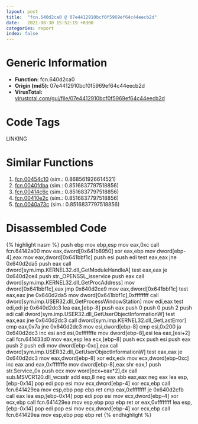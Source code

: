 ```yaml
---
layout: post
title:  "fcn.640d2ca0 @ 07e4412910bcf0f5969ef64c44eecb2d"
date:   2021-08-30 15:52:19 +0300
categories: report
index: false
---
```


# Generic Information
- **Function:** fcn.640d2ca0
- **Origin (md5):** 07e4412910bcf0f5969ef64c44eecb2d
- **VirusTotal:** [virustotal.com/gui/file/07e4412910bcf0f5969ef64c44eecb2d][virustotal_ref]

# Code Tags
<span class="tag" id="LINKING">LINKING</span>


# Similar Functions

1. [fcn.00454c10][similar_1_ref] (sim.: 0.868561926614521)
2. [fcn.0040fdba][similar_2_ref] (sim.: 0.8516837797518856)
3. [fcn.00414c6c][similar_3_ref] (sim.: 0.8516837797518856)
4. [fcn.00410e2c][similar_4_ref] (sim.: 0.8516837797518856)
5. [fcn.0040a73c][similar_5_ref] (sim.: 0.8516837797518856)


# Disassembled Code

{% highlight nasm %}
push ebp
mov ebp,esp
mov eax,0xc
call fcn.64142a00
mov eax,dword[0x641b8950]
xor eax,ebp
mov dword[ebp-4],eax
mov eax,dword[0x641bbf1c]
push esi
push edi
test eax,eax
jne 0x640d2da5
push eax
call dword[sym.imp.KERNEL32.dll_GetModuleHandleA]
test eax,eax
je 0x640d2ce4
push str._OPENSSL_isservice
push eax
call dword[sym.imp.KERNEL32.dll_GetProcAddress]
mov dword[0x641bbf1c],eax
jmp 0x640d2ce9
mov eax,dword[0x641bbf1c]
test eax,eax
jne 0x640d2da5
mov dword[0x641bbf1c],0xffffffff
call dword[sym.imp.USER32.dll_GetProcessWindowStation]
mov edi,eax
test edi,edi
je 0x640d2dc3
lea eax,[ebp-8]
push eax
push 0
push 0
push 2
push edi
call dword[sym.imp.USER32.dll_GetUserObjectInformationW]
test eax,eax
jne 0x640d2dc3
call dword[sym.imp.KERNEL32.dll_GetLastError]
cmp eax,0x7a
jne 0x640d2dc3
mov esi,dword[ebp-8]
cmp esi,0x200
ja 0x640d2dc3
inc esi
and esi,0xfffffffe
mov dword[ebp-8],esi
lea eax,[esi+2]
call fcn.641433d0
mov eax,esp
lea ecx,[ebp-8]
push ecx
push esi
push eax
push 2
push edi
mov dword[ebp-0xc],eax
call dword[sym.imp.USER32.dll_GetUserObjectInformationW]
test eax,eax
je 0x640d2dc3
mov eax,dword[ebp-8]
xor edx,edx
mov ecx,dword[ebp-0xc]
inc eax
and eax,0xfffffffe
mov dword[ebp-8],eax
shr eax,1
push str.Service_0x
push ecx
mov word[ecx+eax*2],dx
call sub.MSVCR120.dll_wcsstr
add esp,8
neg eax
sbb eax,eax
neg eax
lea esp,[ebp-0x14]
pop edi
pop esi
mov ecx,dword[ebp-4]
xor ecx,ebp
call fcn.641429ea
mov esp,ebp
pop ebp
ret
cmp eax,0xffffffff
je 0x640d2cfb
call eax
lea esp,[ebp-0x14]
pop edi
pop esi
mov ecx,dword[ebp-4]
xor ecx,ebp
call fcn.641429ea
mov esp,ebp
pop ebp
ret
or eax,0xffffffff
lea esp,[ebp-0x14]
pop edi
pop esi
mov ecx,dword[ebp-4]
xor ecx,ebp
call fcn.641429ea
mov esp,ebp
pop ebp
ret
{% endhighlight %}


[similar_1_ref]: /report/fcn.00454c10@e2ba7f10eb234338a49853c34d7d9c56
[similar_2_ref]: /report/fcn.0040fdba@470263fe7e7cc115b95cd041d643e3b5
[similar_3_ref]: /report/fcn.00414c6c@fd17dad7a5809016e438b746adc04679
[similar_4_ref]: /report/fcn.00410e2c@c5a9328b4292c431a6e3f48185308528
[similar_5_ref]: /report/fcn.0040a73c@39cc9d1efb3c13c15792b3ba0142fd3c
[virustotal_ref]: https://www.virustotal.com/gui/file/07e4412910bcf0f5969ef64c44eecb2d
